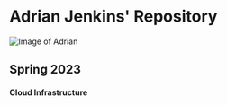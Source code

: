 # Adrian Jenkins' Repository

![Image of Adrian](https://media.licdn.com/dms/image/C4E03AQE2C6PPjls8zw/profile-displayphoto-shrink_800_800/0/1612366673737?e=2147483647&v=beta&t=QnoFWnLxTSLVB_GQVG0ZqCCfpfTVAZ2q8Z7qf81yT2U)

## Spring 2023
#### Cloud Infrastructure
